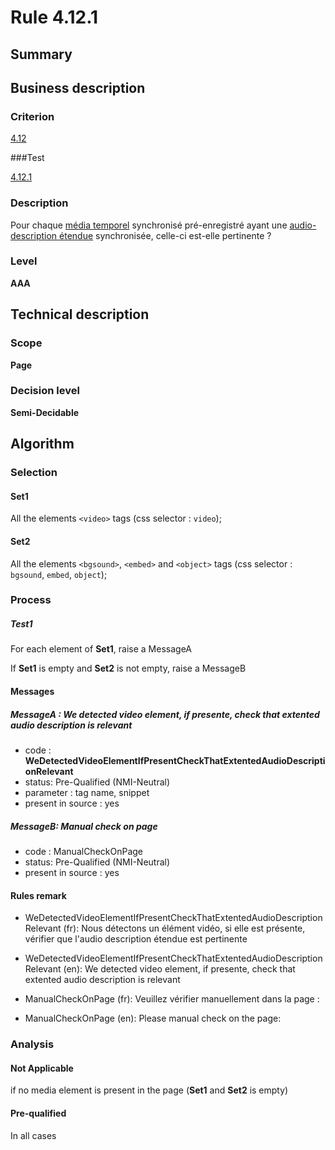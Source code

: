 # Rule 4.12.1

## Summary

## Business description

### Criterion

[4.12](http://references.modernisation.gouv.fr/rgaa/criteres.html#crit-4-12)

###Test

[4.12.1](http://references.modernisation.gouv.fr/rgaa/criteres.html#test-4-12-1)

### Description

Pour chaque <a href="http://references.modernisation.gouv.fr/rgaa/glossaire.html#mdia-temporel-type-son-vido-et-synchronis">m&eacute;dia temporel</a> synchronis&eacute; pr&eacute;-enregistr&eacute; ayant une <a href="http://references.modernisation.gouv.fr/rgaa/glossaire.html#audiodescription-synchronise-media-temporel">audio-description &eacute;tendue</a> synchronis&eacute;e, celle-ci est-elle pertinente ?

### Level

**AAA**

## Technical description

### Scope

**Page**

### Decision level

**Semi-Decidable**

## Algorithm

### Selection

#### Set1

All the elements `<video>` tags (css selector : `video`);

#### Set2

All the elements `<bgsound>`, `<embed>` and `<object>` tags (css selector : `bgsound`, `embed`, `object`);

### Process

##### Test1

For each element of **Set1**, raise a MessageA

If **Set1** is empty and **Set2** is not empty, raise a MessageB

#### Messages

##### MessageA : We detected video element, if presente, check that extented audio description is relevant

-    code : **WeDetectedVideoElementIfPresentCheckThatExtentedAudioDescriptionRelevant** 
-    status: Pre-Qualified (NMI-Neutral)
-    parameter : tag name, snippet
-    present in source : yes

##### MessageB: Manual check on page

-   code : ManualCheckOnPage
-   status: Pre-Qualified (NMI-Neutral)
-   present in source : yes

#### Rules remark

 * WeDetectedVideoElementIfPresentCheckThatExtentedAudioDescriptionRelevant (fr): Nous d&eacute;tectons un &eacute;l&eacute;ment vid&eacute;o, si elle est pr&eacute;sente, v&eacute;rifier que l'audio description &eacute;tendue est pertinente
 * WeDetectedVideoElementIfPresentCheckThatExtentedAudioDescriptionRelevant (en): We detected video element, if presente, check that extented audio description is relevant

 * ManualCheckOnPage (fr): Veuillez v&eacute;rifier manuellement dans la page :
 * ManualCheckOnPage (en): Please manual check on the page:

### Analysis

#### Not Applicable

if no media element is present in the page (**Set1** and **Set2** is empty)

#### Pre-qualified

In all cases
